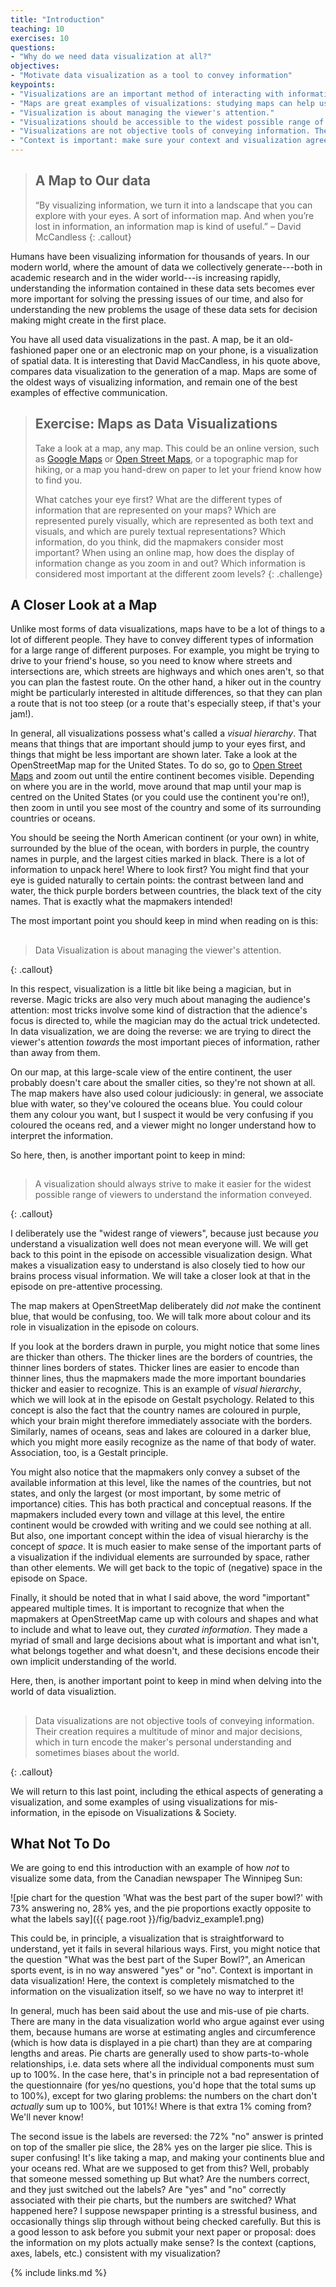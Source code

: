 ```yaml
---
title: "Introduction"
teaching: 10
exercises: 10
questions:
- "Why do we need data visualization at all?"
objectives:
- "Motivate data visualization as a tool to convey information"
keypoints:
- "Visualizations are an important method of interacting with information."
- "Maps are great examples of visualizations: studying maps can help us understand how to convey information effectively"
- "Visualization is about managing the viewer's attention."
- "Visualizations should be accessible to the widest possible range of viewers."
- "Visualizations are not objective tools of conveying information. They can be misused to manipulate."
- "Context is important: make sure your context and visualization agree with one another!"
---
```


> ## A Map to Our data
>
> “By visualizing information, we turn it into a landscape that you can explore 
> with your eyes. A sort of information map. And when you’re lost in information, 
> an information map is kind of useful.” – David McCandless
{: .callout}

Humans have been visualizing information for thousands of years. In our modern world, 
where the amount of data we collectively generate---both in academic research and in the 
wider world---is increasing rapidly, understanding the information contained in these data 
sets becomes ever more important for solving the pressing issues of our time, and also for 
understanding the new problems the usage of these data sets for decision making might create 
in the first place. 

You have all used data visualizations in the past. A map, be it an old-fashioned paper one or 
an electronic map on your phone, is a visualization of spatial data. It is interesting that 
David MacCandless, in his quote above, compares data visualization to the generation of a map.
Maps are some of the oldest ways of visualizing information, and remain one of the best examples of 
effective communication.

> ## Exercise: Maps as Data Visualizations
>
> Take a look at a map, any map. This could be an online version, such as [Google Maps][gmaps]
> or [Open Street Maps][openmaps], or a topographic map for hiking, or a map you hand-drew on paper to 
> let your friend know how to find you.
> 
> What catches your eye first? 
> What are the different types of information that are represented on your maps? Which are 
> represented purely visually, which are represented as both text and visuals, and which are 
> purely textual representations? 
> Which information, do you think, did the mapmakers consider most important?
> When using an online map, how does the display of information change as you zoom in and out?
> Which information is considered most important at the different zoom levels?
{: .challenge}
   

## A Closer Look at a Map

Unlike most forms of data visualizations, maps have to be a lot of things to a lot of 
different people. They have to convey different types of information for a large range
of different purposes. For example, you might be trying to drive to your friend's house, 
so you need to know where streets and intersections are, which streets are highways and 
which ones aren't, so that you can plan the fastest route. On the other hand, a hiker out 
in the country might be particularly interested in altitude differences, so that they can
plan a route that is not too steep (or a route that's especially steep, if that's your jam!).

In general, all visualizations possess what's called a *visual hierarchy*. That means that 
things that are important should jump to your eyes first, and things that might be less 
important are shown later. Take a look at the OpenStreetMap map for the United States. 
To do so, go to [Open Street Maps][openmaps] and zoom out until the entire continent 
becomes visible. Depending on where you are in the world, move around that map until your 
map is centred on the United States (or you could use the continent you're on!), then zoom 
in until you see most of the country and some of its surrounding countries or oceans.

You should be seeing the North American continent (or your own) in white, surrounded by 
the blue of the ocean, with borders in purple, the country names in purple, and the 
largest cities marked in black. There is a lot of information to unpack here! 
Where to look first? You might find that your eye is guided naturally to certain points: 
the contrast between land and water, the thick purple borders between countries, the 
black text of the city names. That is exactly what the mapmakers intended!

The most important point you should keep in mind when reading on is this:

> ## 
> Data Visualization is about managing the viewer's attention.
>  
{: .callout}

In this respect, visualization is a little bit like being a magician, but in reverse.
Magic tricks are also very much about managing the audience's attention: most tricks involve 
some kind of distraction that the adience's focus is directed to, while the magician may 
do the actual trick undetected. In data visualization, we are doing the reverse: we are 
trying to direct the viewer's attention *towards* the most important pieces of information, 
rather than away from them.

On our map, at this large-scale view of the entire continent, the user probably doesn't care 
about the smaller cities, so they're not shown 
at all. The map makers have also used colour judiciously: in general, we associate blue with 
water, so they've coloured the oceans blue. You could colour them any colour you want, but 
I suspect it would be very confusing if you coloured the oceans red, and a viewer might no 
longer understand how to interpret the information.
 
So here, then, is another important point to keep in mind: 

> ## 
> A visualization should always strive to make it easier for the widest possible 
> range of viewers to understand the information conveyed.
>  
{: .callout}

I deliberately use the "widest range of viewers", because just because *you* understand 
a visualization well does not mean everyone will. We will get back to this point in the 
episode on accessible visualization design. What makes a visualization easy to understand 
is also closely tied to how our brains process visual information. We will take a closer 
look at that in the episode on pre-attentive processing.

The map makers at OpenStreetMap deliberately did *not* make the continent blue, that would 
be confusing, too. We will talk more about colour and its role in visualization in the 
episode on colours.

If you look at the borders drawn in purple, you might notice that some lines are thicker than 
others. The thicker lines are the borders of countries, the thinner lines borders of states.
Thicker lines are easier to encode than thinner lines, thus the mapmakers made the more important 
boundaries thicker and easier to recognize. This is an example of *visual hierarchy*, which we 
will look at in the episode on Gestalt psychology. Related to this concept is also the fact that 
the country names are coloured in purple, which your brain might therefore immediately associate 
with the borders. Similarly, names of oceans, seas and lakes are coloured in a darker blue, 
which you might more easily recognize as the name of that body of water. 
Association, too, is a Gestalt principle. 

You might also notice that the mapmakers only convey a subset of the available information at 
this level, like the names of the countries, but not states, and only the largest (or most 
important, by some metric of importance) cities. This has both practical and conceptual reasons.
If the mapmakers included every town and village at this level, the entire continent would be 
crowded with writing and we could see nothing at all. But also, one important concept within 
the idea of visual hierarchy is the concept of *space*. It is much easier to make sense of the 
important parts of a visualization if the individual elements are surrounded by space, rather than 
other elements. We will get back to the topic of (negative) space in the episode on Space.

Finally, it should be noted that in what I said above, the word "important" appeared multiple 
times. It is important to recognize that when the mapmakers at OpenStreetMap came up with colours 
and shapes and what to include and what to leave out, they *curated information*. They made a myriad
of small and large decisions about what is important and what isn't, what belongs together and 
what doesn't, and these decisions encode their own implicit understanding of the world. 

Here, then, is another important point to keep in mind when delving into the world of data visualiztion.

> ## 
> Data visualizations are not objective tools of conveying information.
> Their creation requires a multitude of minor and major decisions, which in turn 
> encode the maker's personal understanding and sometimes biases about the world. 
> 
{: .callout}

We will return to this last point, including the ethical aspects of generating a visualization, 
and some examples of using visualizations for mis-information, in the episode on Visualizations &
Society.

## What Not To Do

We are going to end this introduction with an example of how *not* to visualize some data, from the 
Canadian newspaper The Winnipeg Sun:

![pie chart for the question 'What was the best part of the super bowl?' with 73% answering no, 28% yes, and the pie proportions exactly opposite to what the labels say]({{ page.root }}/fig/badviz_example1.png)

This could be, in principle, a visualization that is straightforward to understand, yet it fails in several 
hilarious ways. First, you might notice that the question "What was the best part of the Super Bowl?", an 
American sports event, is in no way answered "yes" or "no". Context is important in data visualization!
Here, the context is completely mismatched to the information on the visualization itself, so we have no 
way to interpret it!

In general, much has been said about the use and mis-use of pie charts. There are many in the data visualization 
world who argue against ever using them, because humans are worse at estimating angles and circumference (which 
is how data is displayed in a pie chart) than they are at comparing lengths and areas. 
Pie charts are generally used to show parts-to-whole relationships, i.e. data sets where all the individual 
components must sum up to 100%. In the case here, that's in principle not a bad representation of the questionnaire
 (for yes/no questions, you'd hope that the total sums up to 100%), except for two glaring problems:
the numbers on the chart don't *actually* sum up to 100%, but 101%! Where is that extra 1% coming from? 
We'll never know!

The second issue is the labels are reversed: the 72% "no" answer is printed on top of the smaller pie slice, 
the 28% yes on the larger pie slice. This is super confusing! It's like taking a map, and making your continents 
blue and your oceans red. What are we supposed to get from this? Well, probably that someone messed something up
But what? Are the numbers correct, and they just switched out the labels? Are "yes" and "no" correctly 
associated with their pie charts, but the numbers are switched? What happened here? 
I suppose newspaper printing is a stressful business, and occasionally things slip through without being checked 
carefully. But this is a good lesson to ask before you submit your next paper or proposal: does the information 
on my plots actually make sense? Is the context (captions, axes, labels, etc.) consistent with my visualization? 




{% include links.md %}

[gmaps]: https://maps.google.com
[openmaps]: https://www.openstreetmap.org
